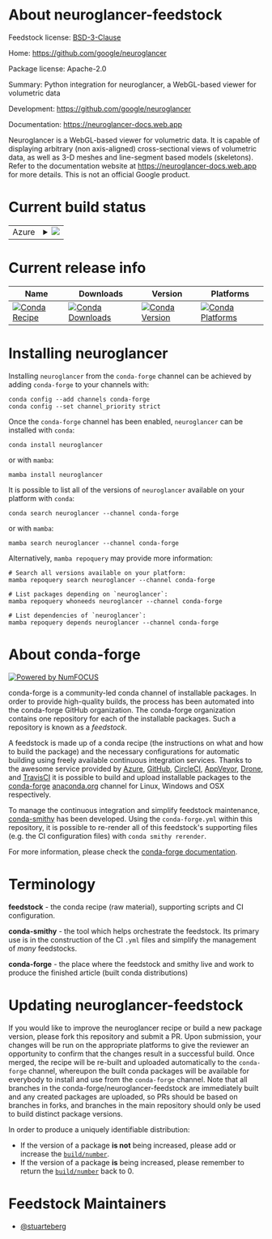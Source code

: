 About neuroglancer-feedstock
============================

Feedstock license: [BSD-3-Clause](https://github.com/conda-forge/neuroglancer-feedstock/blob/main/LICENSE.txt)

Home: https://github.com/google/neuroglancer

Package license: Apache-2.0

Summary: Python integration for neuroglancer, a WebGL-based viewer for volumetric data

Development: https://github.com/google/neuroglancer

Documentation: https://neuroglancer-docs.web.app

Neuroglancer is a WebGL-based viewer for volumetric data.
It is capable of displaying arbitrary (non axis-aligned) cross-sectional views of
volumetric data, as well as 3-D meshes and line-segment based models (skeletons).
Refer to the documentation website at https://neuroglancer-docs.web.app for more details.
This is not an official Google product.


Current build status
====================


<table>
    
  <tr>
    <td>Azure</td>
    <td>
      <details>
        <summary>
          <a href="https://dev.azure.com/conda-forge/feedstock-builds/_build/latest?definitionId=26766&branchName=main">
            <img src="https://dev.azure.com/conda-forge/feedstock-builds/_apis/build/status/neuroglancer-feedstock?branchName=main">
          </a>
        </summary>
        <table>
          <thead><tr><th>Variant</th><th>Status</th></tr></thead>
          <tbody><tr>
              <td>linux_64_python3.10.____cpython</td>
              <td>
                <a href="https://dev.azure.com/conda-forge/feedstock-builds/_build/latest?definitionId=26766&branchName=main">
                  <img src="https://dev.azure.com/conda-forge/feedstock-builds/_apis/build/status/neuroglancer-feedstock?branchName=main&jobName=linux&configuration=linux%20linux_64_python3.10.____cpython" alt="variant">
                </a>
              </td>
            </tr><tr>
              <td>linux_64_python3.11.____cpython</td>
              <td>
                <a href="https://dev.azure.com/conda-forge/feedstock-builds/_build/latest?definitionId=26766&branchName=main">
                  <img src="https://dev.azure.com/conda-forge/feedstock-builds/_apis/build/status/neuroglancer-feedstock?branchName=main&jobName=linux&configuration=linux%20linux_64_python3.11.____cpython" alt="variant">
                </a>
              </td>
            </tr><tr>
              <td>linux_64_python3.12.____cpython</td>
              <td>
                <a href="https://dev.azure.com/conda-forge/feedstock-builds/_build/latest?definitionId=26766&branchName=main">
                  <img src="https://dev.azure.com/conda-forge/feedstock-builds/_apis/build/status/neuroglancer-feedstock?branchName=main&jobName=linux&configuration=linux%20linux_64_python3.12.____cpython" alt="variant">
                </a>
              </td>
            </tr><tr>
              <td>linux_64_python3.13.____cp313</td>
              <td>
                <a href="https://dev.azure.com/conda-forge/feedstock-builds/_build/latest?definitionId=26766&branchName=main">
                  <img src="https://dev.azure.com/conda-forge/feedstock-builds/_apis/build/status/neuroglancer-feedstock?branchName=main&jobName=linux&configuration=linux%20linux_64_python3.13.____cp313" alt="variant">
                </a>
              </td>
            </tr><tr>
              <td>osx_64_python3.10.____cpython</td>
              <td>
                <a href="https://dev.azure.com/conda-forge/feedstock-builds/_build/latest?definitionId=26766&branchName=main">
                  <img src="https://dev.azure.com/conda-forge/feedstock-builds/_apis/build/status/neuroglancer-feedstock?branchName=main&jobName=osx&configuration=osx%20osx_64_python3.10.____cpython" alt="variant">
                </a>
              </td>
            </tr><tr>
              <td>osx_64_python3.11.____cpython</td>
              <td>
                <a href="https://dev.azure.com/conda-forge/feedstock-builds/_build/latest?definitionId=26766&branchName=main">
                  <img src="https://dev.azure.com/conda-forge/feedstock-builds/_apis/build/status/neuroglancer-feedstock?branchName=main&jobName=osx&configuration=osx%20osx_64_python3.11.____cpython" alt="variant">
                </a>
              </td>
            </tr><tr>
              <td>osx_64_python3.12.____cpython</td>
              <td>
                <a href="https://dev.azure.com/conda-forge/feedstock-builds/_build/latest?definitionId=26766&branchName=main">
                  <img src="https://dev.azure.com/conda-forge/feedstock-builds/_apis/build/status/neuroglancer-feedstock?branchName=main&jobName=osx&configuration=osx%20osx_64_python3.12.____cpython" alt="variant">
                </a>
              </td>
            </tr><tr>
              <td>osx_64_python3.13.____cp313</td>
              <td>
                <a href="https://dev.azure.com/conda-forge/feedstock-builds/_build/latest?definitionId=26766&branchName=main">
                  <img src="https://dev.azure.com/conda-forge/feedstock-builds/_apis/build/status/neuroglancer-feedstock?branchName=main&jobName=osx&configuration=osx%20osx_64_python3.13.____cp313" alt="variant">
                </a>
              </td>
            </tr><tr>
              <td>win_64_python3.10.____cpython</td>
              <td>
                <a href="https://dev.azure.com/conda-forge/feedstock-builds/_build/latest?definitionId=26766&branchName=main">
                  <img src="https://dev.azure.com/conda-forge/feedstock-builds/_apis/build/status/neuroglancer-feedstock?branchName=main&jobName=win&configuration=win%20win_64_python3.10.____cpython" alt="variant">
                </a>
              </td>
            </tr><tr>
              <td>win_64_python3.11.____cpython</td>
              <td>
                <a href="https://dev.azure.com/conda-forge/feedstock-builds/_build/latest?definitionId=26766&branchName=main">
                  <img src="https://dev.azure.com/conda-forge/feedstock-builds/_apis/build/status/neuroglancer-feedstock?branchName=main&jobName=win&configuration=win%20win_64_python3.11.____cpython" alt="variant">
                </a>
              </td>
            </tr><tr>
              <td>win_64_python3.12.____cpython</td>
              <td>
                <a href="https://dev.azure.com/conda-forge/feedstock-builds/_build/latest?definitionId=26766&branchName=main">
                  <img src="https://dev.azure.com/conda-forge/feedstock-builds/_apis/build/status/neuroglancer-feedstock?branchName=main&jobName=win&configuration=win%20win_64_python3.12.____cpython" alt="variant">
                </a>
              </td>
            </tr><tr>
              <td>win_64_python3.13.____cp313</td>
              <td>
                <a href="https://dev.azure.com/conda-forge/feedstock-builds/_build/latest?definitionId=26766&branchName=main">
                  <img src="https://dev.azure.com/conda-forge/feedstock-builds/_apis/build/status/neuroglancer-feedstock?branchName=main&jobName=win&configuration=win%20win_64_python3.13.____cp313" alt="variant">
                </a>
              </td>
            </tr>
          </tbody>
        </table>
      </details>
    </td>
  </tr>
</table>

Current release info
====================

| Name | Downloads | Version | Platforms |
| --- | --- | --- | --- |
| [![Conda Recipe](https://img.shields.io/badge/recipe-neuroglancer-green.svg)](https://anaconda.org/conda-forge/neuroglancer) | [![Conda Downloads](https://img.shields.io/conda/dn/conda-forge/neuroglancer.svg)](https://anaconda.org/conda-forge/neuroglancer) | [![Conda Version](https://img.shields.io/conda/vn/conda-forge/neuroglancer.svg)](https://anaconda.org/conda-forge/neuroglancer) | [![Conda Platforms](https://img.shields.io/conda/pn/conda-forge/neuroglancer.svg)](https://anaconda.org/conda-forge/neuroglancer) |

Installing neuroglancer
=======================

Installing `neuroglancer` from the `conda-forge` channel can be achieved by adding `conda-forge` to your channels with:

```
conda config --add channels conda-forge
conda config --set channel_priority strict
```

Once the `conda-forge` channel has been enabled, `neuroglancer` can be installed with `conda`:

```
conda install neuroglancer
```

or with `mamba`:

```
mamba install neuroglancer
```

It is possible to list all of the versions of `neuroglancer` available on your platform with `conda`:

```
conda search neuroglancer --channel conda-forge
```

or with `mamba`:

```
mamba search neuroglancer --channel conda-forge
```

Alternatively, `mamba repoquery` may provide more information:

```
# Search all versions available on your platform:
mamba repoquery search neuroglancer --channel conda-forge

# List packages depending on `neuroglancer`:
mamba repoquery whoneeds neuroglancer --channel conda-forge

# List dependencies of `neuroglancer`:
mamba repoquery depends neuroglancer --channel conda-forge
```


About conda-forge
=================

[![Powered by
NumFOCUS](https://img.shields.io/badge/powered%20by-NumFOCUS-orange.svg?style=flat&colorA=E1523D&colorB=007D8A)](https://numfocus.org)

conda-forge is a community-led conda channel of installable packages.
In order to provide high-quality builds, the process has been automated into the
conda-forge GitHub organization. The conda-forge organization contains one repository
for each of the installable packages. Such a repository is known as a *feedstock*.

A feedstock is made up of a conda recipe (the instructions on what and how to build
the package) and the necessary configurations for automatic building using freely
available continuous integration services. Thanks to the awesome service provided by
[Azure](https://azure.microsoft.com/en-us/services/devops/), [GitHub](https://github.com/),
[CircleCI](https://circleci.com/), [AppVeyor](https://www.appveyor.com/),
[Drone](https://cloud.drone.io/welcome), and [TravisCI](https://travis-ci.com/)
it is possible to build and upload installable packages to the
[conda-forge](https://anaconda.org/conda-forge) [anaconda.org](https://anaconda.org/)
channel for Linux, Windows and OSX respectively.

To manage the continuous integration and simplify feedstock maintenance,
[conda-smithy](https://github.com/conda-forge/conda-smithy) has been developed.
Using the ``conda-forge.yml`` within this repository, it is possible to re-render all of
this feedstock's supporting files (e.g. the CI configuration files) with ``conda smithy rerender``.

For more information, please check the [conda-forge documentation](https://conda-forge.org/docs/).

Terminology
===========

**feedstock** - the conda recipe (raw material), supporting scripts and CI configuration.

**conda-smithy** - the tool which helps orchestrate the feedstock.
                   Its primary use is in the construction of the CI ``.yml`` files
                   and simplify the management of *many* feedstocks.

**conda-forge** - the place where the feedstock and smithy live and work to
                  produce the finished article (built conda distributions)


Updating neuroglancer-feedstock
===============================

If you would like to improve the neuroglancer recipe or build a new
package version, please fork this repository and submit a PR. Upon submission,
your changes will be run on the appropriate platforms to give the reviewer an
opportunity to confirm that the changes result in a successful build. Once
merged, the recipe will be re-built and uploaded automatically to the
`conda-forge` channel, whereupon the built conda packages will be available for
everybody to install and use from the `conda-forge` channel.
Note that all branches in the conda-forge/neuroglancer-feedstock are
immediately built and any created packages are uploaded, so PRs should be based
on branches in forks, and branches in the main repository should only be used to
build distinct package versions.

In order to produce a uniquely identifiable distribution:
 * If the version of a package **is not** being increased, please add or increase
   the [``build/number``](https://docs.conda.io/projects/conda-build/en/latest/resources/define-metadata.html#build-number-and-string).
 * If the version of a package **is** being increased, please remember to return
   the [``build/number``](https://docs.conda.io/projects/conda-build/en/latest/resources/define-metadata.html#build-number-and-string)
   back to 0.

Feedstock Maintainers
=====================

* [@stuarteberg](https://github.com/stuarteberg/)


